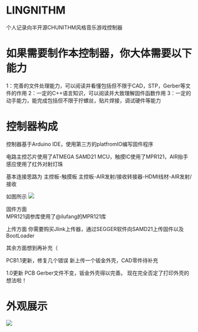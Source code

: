 # LINGNITHM
个人记录向半开源CHUNITHM风格音乐游戏控制器

# 如果需要制作本控制器，你大体需要以下能力
1：完善的文件处理能力，可以阅读并看懂包括但不限于CAD，STP，Gerber等文件的作用
2：一定的C++语言知识，可以阅读并大致理解固件函数作用
3：一定的动手能力，能完成包括但不限于拧螺丝，贴片焊接，调试硬件等能力

# 控制器构成
控制器基于Arduino IDE，使用第三方的platfromIO编写固件程序

电路主控芯片使用了ATMEGA SAMD21 MCU，触摸IC使用了MPR121，AIR抬手感应使用了红外对射灯珠

基本连接思路为 主控板-触摸板   主控板-AIR发射/接收转接器-HDMI线材-AIR发射/接收

如图所示
![](https://github.com/SeasonWings/LINGNITHM/blob/main/picture/%E5%86%85%E9%83%A8%E6%9E%84%E9%80%A0.jpg)
                
固件方面  
MPR121调参库使用了@ilufang的MPR121库

上传方面
你需要购买Jlink上传器，通过SEGGER软件向SAMD21上传固件以及BootLoader

其余方面想到再补充（


PCB1.1更新，修复几个错误
新上传一个钣金外壳，CAD零件待补充


1.0更新
  PCB Gerber文件不变，钣金外壳得以完善。
  现在完全否定了打印外壳的想法啦！

# 外观展示
![](https://github.com/SeasonWings/LINGNITHM/blob/main/picture/%E5%A4%96%E8%A7%821.jpg)